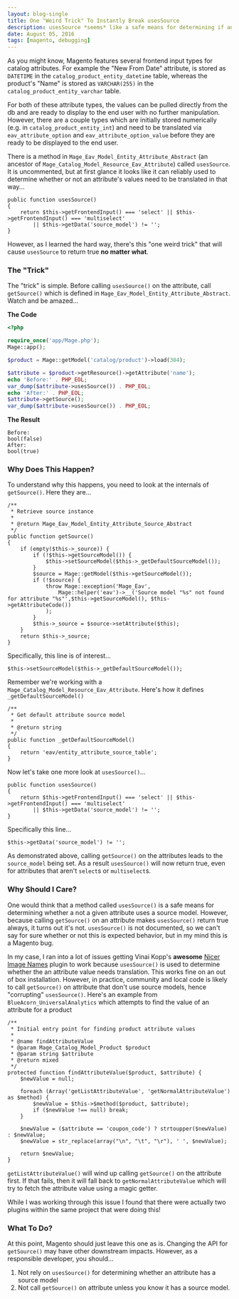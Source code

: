 ```yaml
---
layout: blog-single
title: One "Weird Trick" To Instantly Break usesSource
description: usesSource *seems* like a safe means for determining if an attribute has a source model. I'll show you why that's not actually the case, though.
date: August 05, 2016
tags: [magento, debugging]
---
```


As you might know, Magento features several frontend input types for catalog attributes. For example the "New From Date" attribute, is stored as `DATETIME` in the `catalog_product_entity_datetime` table, whereas the product's "Name" is stored as `VARCHAR(255)` in the `catalog_product_entity_varchar` table.

For both of these attribute types, the values can be pulled directly from the db and are ready to display to the end user with no further manipulation. However, there are a couple types which are initially stored numerically (e.g. in `catalog_product_entity_int`) and need to be translated via `eav_attribute_option` and `eav_attribute_option_value` before they are ready to be displayed to the end user.

There is a method in `Mage_Eav_Model_Entity_Attribute_Abstract` (an ancestor of `Mage_Catalog_Model_Resource_Eav_Attribute`) called `usesSource`. It is uncommented, but at first glance it looks like it can reliably used to determine whether or not an attribute's values need to be translated in that way...

```php?start_inline=1
public function usesSource()
{
    return $this->getFrontendInput() === 'select' || $this->getFrontendInput() === 'multiselect'
        || $this->getData('source_model') != '';
}
```

However, as I learned the hard way, there's this "one weird trick" that will cause `usesSource` to return true **no matter what**.

<!-- excerpt_separator -->

### The "Trick"

The "trick" is simple. Before calling `usesSource()` on the attribute, call `getSource()` which is defined in `Mage_Eav_Model_Entity_Attribute_Abstract`. Watch and be amazed...

**The Code**

```php
<?php

require_once('app/Mage.php');
Mage::app();

$product = Mage::getModel('catalog/product')->load(384);

$attribute = $product->getResource()->getAttribute('name');
echo 'Before:' . PHP_EOL;
var_dump($attribute->usesSource()) . PHP_EOL;
echo 'After:' . PHP_EOL;
$attribute->getSource();
var_dump($attribute->usesSource()) . PHP_EOL;
```

**The Result**

```
Before:
bool(false)
After:
bool(true)
```

### Why Does This Happen?

To understand why this happens, you need to look at the internals of `getSource()`. Here they are...

```php?start_inline=1
/**
 * Retrieve source instance
 *
 * @return Mage_Eav_Model_Entity_Attribute_Source_Abstract
 */
public function getSource()
{
    if (empty($this->_source)) {
        if (!$this->getSourceModel()) {
            $this->setSourceModel($this->_getDefaultSourceModel());
        }
        $source = Mage::getModel($this->getSourceModel());
        if (!$source) {
            throw Mage::exception('Mage_Eav',
                Mage::helper('eav')->__('Source model "%s" not found for attribute "%s"',$this->getSourceModel(), $this->getAttributeCode())
            );
        }
        $this->_source = $source->setAttribute($this);
    }
    return $this->_source;
}
```

Specifically, this line is of interest...

```php?start_inline=1
$this->setSourceModel($this->_getDefaultSourceModel());
```

Remember we're working with a `Mage_Catalog_Model_Resource_Eav_Attribute`. Here's how it defines `_getDefaultSourceModel()` 

```php?start_inline=1
/**
 * Get default attribute source model
 *
 * @return string
 */
public function _getDefaultSourceModel()
{
    return 'eav/entity_attribute_source_table';
}
```

Now let's take one more look at `usesSource()`...


```php?start_inline=1
public function usesSource()
{
    return $this->getFrontendInput() === 'select' || $this->getFrontendInput() === 'multiselect'
        || $this->getData('source_model') != '';
}
```

Specifically this line...

``` php?start_inline=1
$this->getData('source_model') != '';
```

As demonstrated above, calling `getSource()` on the attributes leads to the `source_model` being set. As a result `usesSource()` will now return true, even for attributes that aren't `select`s or `multiselect`s.

### Why Should I Care?

One would think that a method called `usesSource()` is a safe means for determining whether a not a given attribute uses a source model. However, because calling `getSource()` on an attribute makes `usesSource()` return true always, it turns out it's not. `usesSource()` is not documented, so we can't say for sure whether or not this is expected behavior, but in my mind this is a Magento bug.

In my case, I ran into a lot of issues getting Vinai Kopp's **awesome** [Nicer Image Names](https://github.com/Vinai/nicer-image-names) plugin to work because `usesSource()` is used to determine whether the an attribute value needs translation. This works fine on an out of box installation. However, in practice, community and local code is likely to call `getSource()` on attribute that don't use source models, hence "corrupting" `usesSource()`. Here's an example from `BlueAcorn_UniversalAnalytics` which attempts to find the value of an attribute for a product

```php?start_inline=1
/**
 * Initial entry point for finding product attribute values
 *
 * @name findAttributeValue
 * @param Mage_Catalog_Model_Product $product
 * @param string $attribute
 * @return mixed
 */
protected function findAttributeValue($product, $attribute) {
    $newValue = null;

    foreach (Array('getListAttributeValue', 'getNormalAttributeValue') as $method) {
        $newValue = $this->$method($product, $attribute);
        if ($newValue !== null) break;
    }
    
    $newValue = ($attribute == 'coupon_code') ? strtoupper($newValue) : $newValue;
    $newValue = str_replace(array("\n", "\t", "\r"), ' ', $newValue);

    return $newValue;
}
```

`getListAttributeValue()` will wind up calling `getSource()` on the attribute first. If that fails, then it will fall back to `getNormalAttributeValue` which will try to fetch the attribute value using a magic getter.

While I was working through this issue I found that there were actually two plugins within the same project that were doing this!

### What To Do?

At this point, Magento should just leave this one as is. Changing the API for `getSource()` may have other downstream impacts. However, as a responsible developer, you should...

1. Not rely on `usesSource()` for determining whether an attribute has a source model
2. Not call `getSource()` on attribute unless you know it has a source model.
